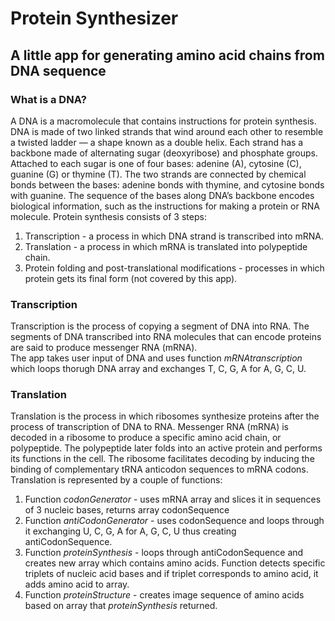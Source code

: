 # Protein Synthesizer
## A little app for generating amino acid chains from DNA sequence
### What is a DNA?
A DNA is a macromolecule that contains instructions for protein synthesis. DNA is made of two linked strands that wind around each other to resemble a twisted ladder — a shape known as a double helix. Each strand has a backbone made of alternating sugar (deoxyribose) and phosphate groups. Attached to each sugar is one of four bases: adenine (A), cytosine (C), guanine (G) or thymine (T). The two strands are connected by chemical bonds between the bases: adenine bonds with thymine, and cytosine bonds with guanine. The sequence of the bases along DNA’s backbone encodes biological information, such as the instructions for making a protein or RNA molecule.
Protein synthesis consists of 3 steps:
1. Transcription - a process in which DNA strand is transcribed into mRNA.
2. Translation - a process in which mRNA is translated into polypeptide chain.
3. Protein folding and post-translational modifications - processes in which protein gets its final form (not covered by this app).
### Transcription
Transcription is the process of copying a segment of DNA into RNA. The segments of DNA transcribed into RNA molecules that can encode proteins are said to produce messenger RNA (mRNA).<br>
The app takes user input of DNA and uses function *mRNAtranscription* which loops thorugh DNA array and exchanges T, C, G, A for A, G, C, U.
### Translation
Translation is the process in which ribosomes synthesize proteins after the process of transcription of DNA to RNA. Messenger RNA (mRNA) is decoded in a ribosome to produce a specific amino acid chain, or polypeptide. The polypeptide later folds into an active protein and performs its functions in the cell. The ribosome facilitates decoding by inducing the binding of complementary tRNA anticodon sequences to mRNA codons.<br>
Translation is represented by a couple of functions:
1. Function *codonGenerator* - uses mRNA array and slices it in sequences of 3 nucleic bases, returns array codonSequence
2. Function *antiCodonGenerator* - uses codonSequence and loops through it exchanging U, C, G, A for A, G, C, U thus creating antiCodonSequence.
3. Function *proteinSynthesis* - loops through antiCodonSequence and creates new array which contains amino acids. Function detects specific triplets of nucleic acid bases and if triplet corresponds to amino acid, it adds amino acid to array.
4. Function *proteinStructure* - creates image sequence of amino acids based on array that *proteinSynthesis* returned.

